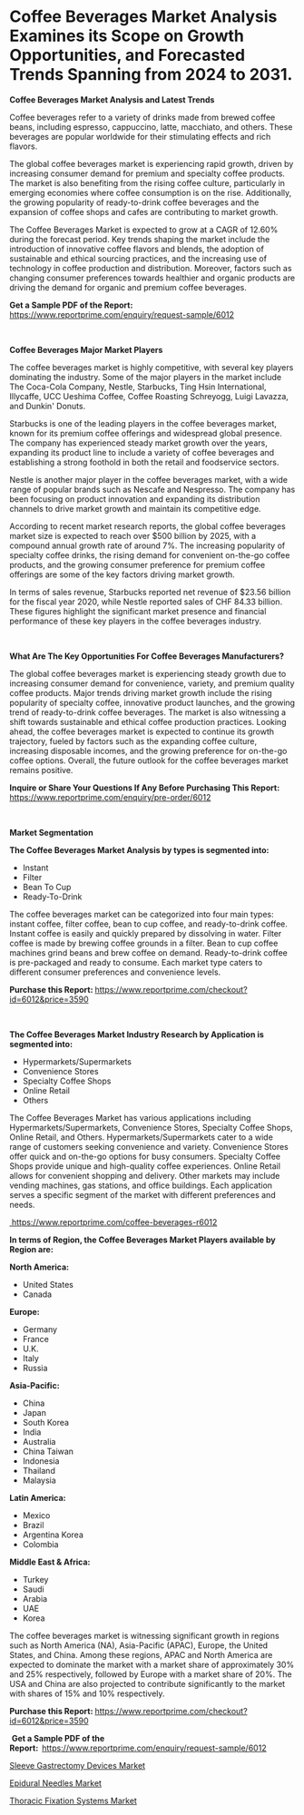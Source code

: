 <p><h1>Coffee Beverages Market Analysis Examines its Scope on Growth Opportunities, and Forecasted Trends Spanning from 2024 to 2031.</h1></p><p><strong>Coffee Beverages Market Analysis and Latest Trends</strong></p>
<p><p>Coffee beverages refer to a variety of drinks made from brewed coffee beans, including espresso, cappuccino, latte, macchiato, and others. These beverages are popular worldwide for their stimulating effects and rich flavors.</p><p>The global coffee beverages market is experiencing rapid growth, driven by increasing consumer demand for premium and specialty coffee products. The market is also benefiting from the rising coffee culture, particularly in emerging economies where coffee consumption is on the rise. Additionally, the growing popularity of ready-to-drink coffee beverages and the expansion of coffee shops and cafes are contributing to market growth.</p><p>The Coffee Beverages Market is expected to grow at a CAGR of 12.60% during the forecast period. Key trends shaping the market include the introduction of innovative coffee flavors and blends, the adoption of sustainable and ethical sourcing practices, and the increasing use of technology in coffee production and distribution. Moreover, factors such as changing consumer preferences towards healthier and organic products are driving the demand for organic and premium coffee beverages.</p></p>
<p><strong>Get a Sample PDF of the Report:&nbsp;</strong> <a href="https://www.reportprime.com/enquiry/request-sample/6012">https://www.reportprime.com/enquiry/request-sample/6012</a></p>
<p>&nbsp;</p>
<p><strong>Coffee Beverages Major Market Players</strong></p>
<p><p>The coffee beverages market is highly competitive, with several key players dominating the industry. Some of the major players in the market include The Coca-Cola Company, Nestle, Starbucks, Ting Hsin International, Illycaffe, UCC Ueshima Coffee, Coffee Roasting Schreyogg, Luigi Lavazza, and Dunkin' Donuts.</p><p>Starbucks is one of the leading players in the coffee beverages market, known for its premium coffee offerings and widespread global presence. The company has experienced steady market growth over the years, expanding its product line to include a variety of coffee beverages and establishing a strong foothold in both the retail and foodservice sectors.</p><p>Nestle is another major player in the coffee beverages market, with a wide range of popular brands such as Nescafe and Nespresso. The company has been focusing on product innovation and expanding its distribution channels to drive market growth and maintain its competitive edge.</p><p>According to recent market research reports, the global coffee beverages market size is expected to reach over $500 billion by 2025, with a compound annual growth rate of around 7%. The increasing popularity of specialty coffee drinks, the rising demand for convenient on-the-go coffee products, and the growing consumer preference for premium coffee offerings are some of the key factors driving market growth.</p><p>In terms of sales revenue, Starbucks reported net revenue of $23.56 billion for the fiscal year 2020, while Nestle reported sales of CHF 84.33 billion. These figures highlight the significant market presence and financial performance of these key players in the coffee beverages industry.</p></p>
<p>&nbsp;</p>
<p><strong>What Are The Key Opportunities For Coffee Beverages Manufacturers?</strong></p>
<p><p>The global coffee beverages market is experiencing steady growth due to increasing consumer demand for convenience, variety, and premium quality coffee products. Major trends driving market growth include the rising popularity of specialty coffee, innovative product launches, and the growing trend of ready-to-drink coffee beverages. The market is also witnessing a shift towards sustainable and ethical coffee production practices. Looking ahead, the coffee beverages market is expected to continue its growth trajectory, fueled by factors such as the expanding coffee culture, increasing disposable incomes, and the growing preference for on-the-go coffee options. Overall, the future outlook for the coffee beverages market remains positive.</p></p>
<p><strong>Inquire or Share Your Questions If Any Before Purchasing This Report:</strong> <a href="https://www.reportprime.com/enquiry/pre-order/6012">https://www.reportprime.com/enquiry/pre-order/6012</a></p>
<p>&nbsp;</p>
<p><strong>Market Segmentation</strong></p>
<p><strong>The Coffee Beverages Market Analysis by types is segmented into:</strong></p>
<p><ul><li>Instant</li><li>Filter</li><li>Bean To Cup</li><li>Ready-To-Drink</li></ul></p>
<p><p>The coffee beverages market can be categorized into four main types: instant coffee, filter coffee, bean to cup coffee, and ready-to-drink coffee. Instant coffee is easily and quickly prepared by dissolving in water. Filter coffee is made by brewing coffee grounds in a filter. Bean to cup coffee machines grind beans and brew coffee on demand. Ready-to-drink coffee is pre-packaged and ready to consume. Each market type caters to different consumer preferences and convenience levels.</p></p>
<p><strong>Purchase this Report:&nbsp;</strong><a href="https://www.reportprime.com/checkout?id=6012&price=3590">https://www.reportprime.com/checkout?id=6012&price=3590</a></p>
<p>&nbsp;</p>
<p><strong>The Coffee Beverages Market Industry Research by Application is segmented into:</strong></p>
<p><ul><li>Hypermarkets/Supermarkets</li><li>Convenience Stores</li><li>Specialty Coffee Shops</li><li>Online Retail</li><li>Others</li></ul></p>
<p><p>The Coffee Beverages Market has various applications including Hypermarkets/Supermarkets, Convenience Stores, Specialty Coffee Shops, Online Retail, and Others. Hypermarkets/Supermarkets cater to a wide range of customers seeking convenience and variety. Convenience Stores offer quick and on-the-go options for busy consumers. Specialty Coffee Shops provide unique and high-quality coffee experiences. Online Retail allows for convenient shopping and delivery. Other markets may include vending machines, gas stations, and office buildings. Each application serves a specific segment of the market with different preferences and needs.</p></p>
<p><a href="https://www.reportprime.com/coffee-beverages-r6012">&nbsp;https://www.reportprime.com/coffee-beverages-r6012</a></p>
<p><strong>In terms of Region, the Coffee Beverages Market Players available by Region are:</strong></p>
<p>
    <p> <strong> North America: </strong>
        <ul>
            <li>United States</li>
            <li>Canada</li>
        </ul>
        </p> 
    <p> <strong> Europe: </strong>
        <ul>
            <li>Germany</li>
            <li>France</li>
            <li>U.K.</li>
            <li>Italy</li>
            <li>Russia</li>
        </ul>
        </p> 
    <p> <strong> Asia-Pacific: </strong>
        <ul>
            <li>China</li>
            <li>Japan</li>
            <li>South Korea</li>
            <li>India</li>
            <li>Australia</li>
            <li>China Taiwan</li>
            <li>Indonesia</li>
            <li>Thailand</li>
            <li>Malaysia</li>
        </ul>
        </p> 
    <p> <strong> Latin America: </strong>
        <ul>
            <li>Mexico</li>
            <li>Brazil</li>
            <li>Argentina Korea</li>
            <li>Colombia</li>
        </ul>
        </p> 
    <p> <strong> Middle East & Africa: </strong>
        <ul>
            <li>Turkey</li>
            <li>Saudi</li>
            <li>Arabia</li>
            <li>UAE</li>
            <li>Korea</li>
        </ul>
    </p>
    </p>
<p><p>The coffee beverages market is witnessing significant growth in regions such as North America (NA), Asia-Pacific (APAC), Europe, the United States, and China. Among these regions, APAC and North America are expected to dominate the market with a market share of approximately 30% and 25% respectively, followed by Europe with a market share of 20%. The USA and China are also projected to contribute significantly to the market with shares of 15% and 10% respectively.</p></p>
<p><strong>Purchase this Report: </strong><a href="https://www.reportprime.com/checkout?id=6012&price=3590">https://www.reportprime.com/checkout?id=6012&price=3590</a></p>
<p>&nbsp;<strong>Get a Sample PDF of the Report:&nbsp;&nbsp;</strong><a href="https://www.reportprime.com/enquiry/request-sample/6012">https://www.reportprime.com/enquiry/request-sample/6012</a></p>
<p><strong></strong></p>
<p><p><a href="https://issuu.com/reportprime-2/docs/sleeve-gastrectomy-devices-market-size-2030.pptx">Sleeve Gastrectomy Devices Market</a></p><p><a href="https://issuu.com/reportprime-2/docs/epidural-needles-market-size-2030.pptx">Epidural Needles Market</a></p><p><a href="https://issuu.com/reportprime-2/docs/thoracic-fixation-systems-market-size-2030.pptx">Thoracic Fixation Systems Market</a></p></p>